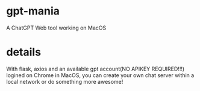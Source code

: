 # gpt-mania
A ChatGPT Web tool working on MacOS

# details
With flask, axios and an available gpt account(NO APIKEY REQUIRED!!!) logined on Chrome in MacOS, you can create your own chat server within a local network or do something more awesome!


